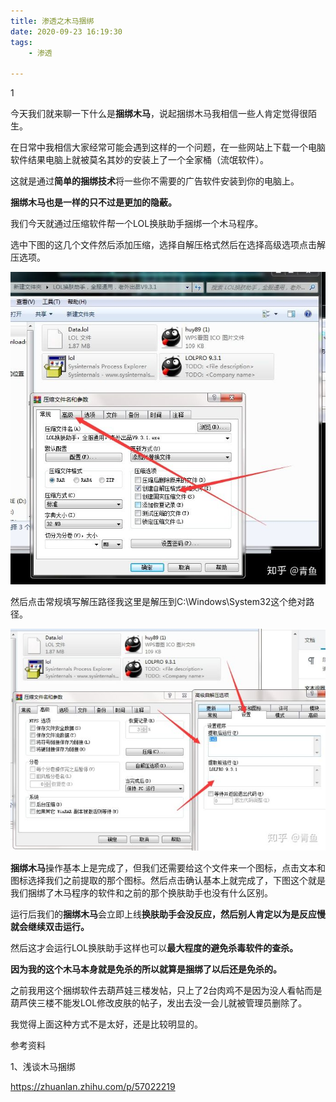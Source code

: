 ```yaml
---
title: 渗透之木马捆绑
date: 2020-09-23 16:19:30
tags:
	- 渗透

---
```


1

今天我们就来聊一下什么是**捆绑木马**，说起捆绑木马我相信一些人肯定觉得很陌生。

在日常中我相信大家经常可能会遇到这样的一个问题，在一些网站上下载一个电脑软件结果电脑上就被莫名其妙的安装上了一个全家桶（流氓软件）。

这就是通过**简单的捆绑技术**将一些你不需要的广告软件安装到你的电脑上。

**捆绑木马也是一样的只不过是更加的隐蔽。**

我们今天就通过压缩软件帮一个LOL换肤助手捆绑一个木马程序。

选中下图的这几个文件然后添加压缩，选择自解压格式然后在选择高级选项点击解压选项。

![img](../images/random_name/v2-fc1ee3266fa564cb534c8ad1a2c3793b_720w.jpg)



然后点击常规填写解压路径我这里是解压到C:\Windows\System32这个绝对路径。

![img](../images/random_name/v2-a31853de1b924202ad02269ae62517a0_720w.jpg)



**捆绑木马**操作基本上是完成了，但我们还需要给这个文件来一个图标，点击文本和图标选择我们之前提取的那个图标。然后点击确认基本上就完成了，下图这个就是我们捆绑了木马程序的软件和之前的那个换肤助手也没有什么区别。

运行后我们的**捆绑木马**会立即上线**换肤助手会没反应，然后别人肯定以为是反应慢就会继续双击运行。**

然后这才会运行LOL换肤助手这样也可以**最大程度的避免杀毒软件的查杀。**

**因为我的这个木马本身就是免杀的所以就算是捆绑了以后还是免杀的。**

之前我用这个捆绑软件去葫芦娃三楼发帖，只上了2台肉鸡不是因为没人看帖而是葫芦侠三楼不能发LOL修改皮肤的帖子，发出去没一会儿就被管理员删除了。



我觉得上面这种方式不是太好，还是比较明显的。



参考资料

1、浅谈木马捆绑

https://zhuanlan.zhihu.com/p/57022219